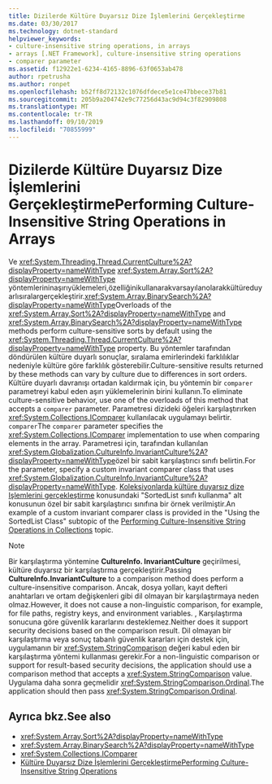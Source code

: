 ```yaml
---
title: Dizilerde Kültüre Duyarsız Dize İşlemlerini Gerçekleştirme
ms.date: 03/30/2017
ms.technology: dotnet-standard
helpviewer_keywords:
- culture-insensitive string operations, in arrays
- arrays [.NET Framework], culture-insensitive string operations
- comparer parameter
ms.assetid: f12922e1-6234-4165-8896-63f0653ab478
author: rpetrusha
ms.author: ronpet
ms.openlocfilehash: b52ff8d72132c1076dfdece5e1ce47bbece37b81
ms.sourcegitcommit: 205b9a204742e9c77256d43ac9d94c3f82909808
ms.translationtype: MT
ms.contentlocale: tr-TR
ms.lasthandoff: 09/10/2019
ms.locfileid: "70855999"
---
```

# <a name="performing-culture-insensitive-string-operations-in-arrays"></a><span data-ttu-id="e785f-102">Dizilerde Kültüre Duyarsız Dize İşlemlerini Gerçekleştirme</span><span class="sxs-lookup"><span data-stu-id="e785f-102">Performing Culture-Insensitive String Operations in Arrays</span></span>

<span data-ttu-id="e785f-103">Ve <xref:System.Threading.Thread.CurrentCulture%2A?displayProperty=nameWithType> <xref:System.Array.Sort%2A?displayProperty=nameWithType> yöntemlerininaşırıyüklemeleri,özelliğinikullanarakvarsayılanolarakkültüreduyarlısıralargerçekleştirir.<xref:System.Array.BinarySearch%2A?displayProperty=nameWithType></span><span class="sxs-lookup"><span data-stu-id="e785f-103">Overloads of the <xref:System.Array.Sort%2A?displayProperty=nameWithType> and <xref:System.Array.BinarySearch%2A?displayProperty=nameWithType> methods perform culture-sensitive sorts by default using the <xref:System.Threading.Thread.CurrentCulture%2A?displayProperty=nameWithType> property.</span></span> <span data-ttu-id="e785f-104">Bu yöntemler tarafından döndürülen kültüre duyarlı sonuçlar, sıralama emirlerindeki farklılıklar nedeniyle kültüre göre farklılık gösterebilir.</span><span class="sxs-lookup"><span data-stu-id="e785f-104">Culture-sensitive results returned by these methods can vary by culture due to differences in sort orders.</span></span> <span data-ttu-id="e785f-105">Kültüre duyarlı davranışı ortadan kaldırmak için, bu yöntemin bir `comparer` parametreyi kabul eden aşırı yüklemelerinin birini kullanın.</span><span class="sxs-lookup"><span data-stu-id="e785f-105">To eliminate culture-sensitive behavior, use one of the overloads of this method that accepts a `comparer` parameter.</span></span> <span data-ttu-id="e785f-106">Parametresi dizideki öğeleri karşılaştırırken <xref:System.Collections.IComparer> kullanılacak uygulamayı belirtir. `comparer`</span><span class="sxs-lookup"><span data-stu-id="e785f-106">The `comparer` parameter specifies the <xref:System.Collections.IComparer> implementation to use when comparing elements in the array.</span></span> <span data-ttu-id="e785f-107">Parametresi için, tarafından kullanılan <xref:System.Globalization.CultureInfo.InvariantCulture%2A?displayProperty=nameWithType>özel bir sabit karşılaştırıcı sınıfı belirtin.</span><span class="sxs-lookup"><span data-stu-id="e785f-107">For the parameter, specify a custom invariant comparer class that uses <xref:System.Globalization.CultureInfo.InvariantCulture%2A?displayProperty=nameWithType>.</span></span> <span data-ttu-id="e785f-108">[Koleksiyonlarda kültüre duyarsız dize Işlemlerini gerçekleştirme](../../../docs/standard/globalization-localization/performing-culture-insensitive-string-operations-in-collections.md) konusundaki "SortedList sınıfı kullanma" alt konusunun özel bir sabit karşılaştırıcı sınıfına bir örnek verilmiştir.</span><span class="sxs-lookup"><span data-stu-id="e785f-108">An example of a custom invariant comparer class is provided in the "Using the SortedList Class" subtopic of the [Performing Culture-Insensitive String Operations in Collections](../../../docs/standard/globalization-localization/performing-culture-insensitive-string-operations-in-collections.md) topic.</span></span>

> [!NOTE]
> <span data-ttu-id="e785f-109">Bir karşılaştırma yöntemine **CultureInfo. InvariantCulture** geçirilmesi, kültüre duyarsız bir karşılaştırma gerçekleştirir.</span><span class="sxs-lookup"><span data-stu-id="e785f-109">Passing **CultureInfo.InvariantCulture** to a comparison method does perform a culture-insensitive comparison.</span></span> <span data-ttu-id="e785f-110">Ancak, dosya yolları, kayıt defteri anahtarları ve ortam değişkenleri gibi dil olmayan bir karşılaştırmaya neden olmaz.</span><span class="sxs-lookup"><span data-stu-id="e785f-110">However, it does not cause a non-linguistic comparison, for example, for file paths, registry keys, and environment variables.</span></span> <span data-ttu-id="e785f-111">, Karşılaştırma sonucuna göre güvenlik kararlarını desteklemez.</span><span class="sxs-lookup"><span data-stu-id="e785f-111">Neither does it support security decisions based on the comparison result.</span></span> <span data-ttu-id="e785f-112">Dil olmayan bir karşılaştırma veya sonuç tabanlı güvenlik kararları için destek için, uygulamanın bir <xref:System.StringComparison> değeri kabul eden bir karşılaştırma yöntemi kullanması gerekir.</span><span class="sxs-lookup"><span data-stu-id="e785f-112">For a non-linguistic comparison or support for result-based security decisions, the application should use a comparison method that accepts a <xref:System.StringComparison> value.</span></span> <span data-ttu-id="e785f-113">Uygulama daha sonra geçmelidir <xref:System.StringComparison.Ordinal>.</span><span class="sxs-lookup"><span data-stu-id="e785f-113">The application should then pass <xref:System.StringComparison.Ordinal>.</span></span>

## <a name="see-also"></a><span data-ttu-id="e785f-114">Ayrıca bkz.</span><span class="sxs-lookup"><span data-stu-id="e785f-114">See also</span></span>

- <xref:System.Array.Sort%2A?displayProperty=nameWithType>
- <xref:System.Array.BinarySearch%2A?displayProperty=nameWithType>
- <xref:System.Collections.IComparer>
- [<span data-ttu-id="e785f-115">Kültüre Duyarsız Dize İşlemlerini Gerçekleştirme</span><span class="sxs-lookup"><span data-stu-id="e785f-115">Performing Culture-Insensitive String Operations</span></span>](../../../docs/standard/globalization-localization/performing-culture-insensitive-string-operations.md)
